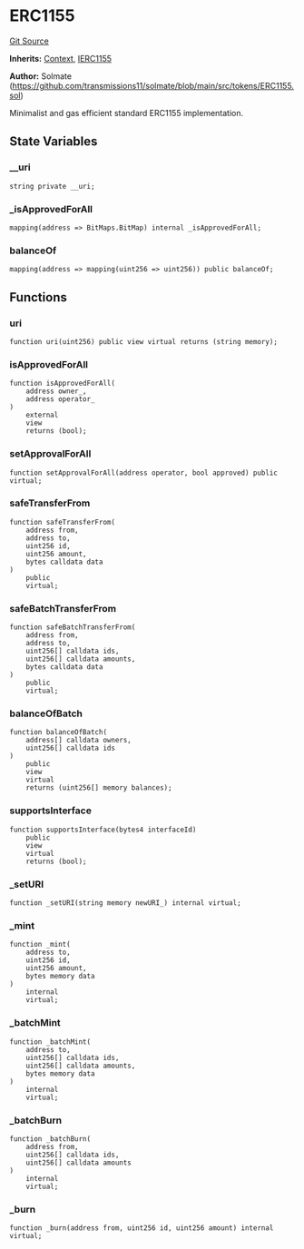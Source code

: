 # ERC1155
[Git Source](https://github.com/ContractLabs/foundry-bountykinds-contract/blob/67e6855d3beabdf242cc0b51d9e53b087a5235b9/src/oz-custom/oz/token/ERC1155/ERC1155.sol)

**Inherits:**
[Context](/src/oz-custom/oz/utils/Context.sol/abstract.Context.md), [IERC1155](/src/oz-custom/oz/token/ERC1155/IERC1155.sol/interface.IERC1155.md)

**Author:**
Solmate
(https://github.com/transmissions11/solmate/blob/main/src/tokens/ERC1155.sol)

Minimalist and gas efficient standard ERC1155 implementation.


## State Variables
### __uri

```solidity
string private __uri;
```


### _isApprovedForAll

```solidity
mapping(address => BitMaps.BitMap) internal _isApprovedForAll;
```


### balanceOf

```solidity
mapping(address => mapping(uint256 => uint256)) public balanceOf;
```


## Functions
### uri


```solidity
function uri(uint256) public view virtual returns (string memory);
```

### isApprovedForAll


```solidity
function isApprovedForAll(
    address owner_,
    address operator_
)
    external
    view
    returns (bool);
```

### setApprovalForAll


```solidity
function setApprovalForAll(address operator, bool approved) public virtual;
```

### safeTransferFrom


```solidity
function safeTransferFrom(
    address from,
    address to,
    uint256 id,
    uint256 amount,
    bytes calldata data
)
    public
    virtual;
```

### safeBatchTransferFrom


```solidity
function safeBatchTransferFrom(
    address from,
    address to,
    uint256[] calldata ids,
    uint256[] calldata amounts,
    bytes calldata data
)
    public
    virtual;
```

### balanceOfBatch


```solidity
function balanceOfBatch(
    address[] calldata owners,
    uint256[] calldata ids
)
    public
    view
    virtual
    returns (uint256[] memory balances);
```

### supportsInterface


```solidity
function supportsInterface(bytes4 interfaceId)
    public
    view
    virtual
    returns (bool);
```

### _setURI


```solidity
function _setURI(string memory newURI_) internal virtual;
```

### _mint


```solidity
function _mint(
    address to,
    uint256 id,
    uint256 amount,
    bytes memory data
)
    internal
    virtual;
```

### _batchMint


```solidity
function _batchMint(
    address to,
    uint256[] calldata ids,
    uint256[] calldata amounts,
    bytes memory data
)
    internal
    virtual;
```

### _batchBurn


```solidity
function _batchBurn(
    address from,
    uint256[] calldata ids,
    uint256[] calldata amounts
)
    internal
    virtual;
```

### _burn


```solidity
function _burn(address from, uint256 id, uint256 amount) internal virtual;
```

